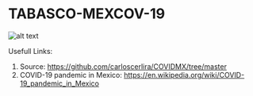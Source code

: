 # TABASCO-MEXCOV-19

![alt text](https://github.com/vrpo/TABASCO-MEXCOV-19/tree/master/figs/mexico.jpeg)

Usefull Links:

1. Source: https://github.com/carloscerlira/COVIDMX/tree/master
2. COVID-19 pandemic in Mexico: https://en.wikipedia.org/wiki/COVID-19_pandemic_in_Mexico
